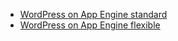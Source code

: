 * [WordPress on App Engine standard](https://github.com/GoogleCloudPlatform/php-docs-samples/tree/master/appengine/standard/wordpress)
* [WordPress on App Engine flexible](https://github.com/GoogleCloudPlatform/php-docs-samples/tree/master/appengine/standard/wordpress)
